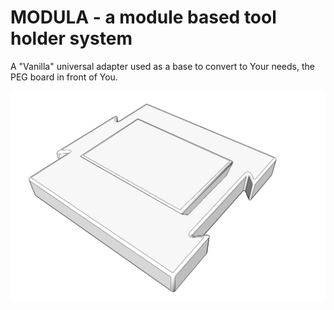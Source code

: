 # MODULA - a module based tool holder system

A "Vanilla" universal adapter used as a base to convert to Your needs, the PEG board in front of You.

![Modula](module.adapter.vanilla.jpg)
